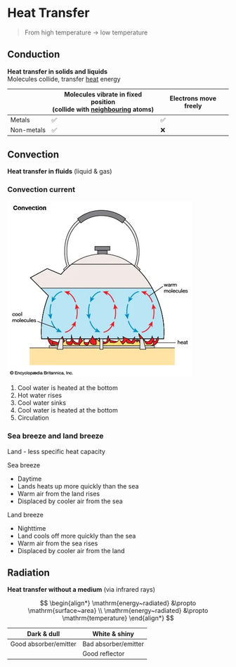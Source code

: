 # Heat Transfer

> From high temperature → low temperature

## Conduction

**Heat transfer in solids and liquids** \
Molecules collide, transfer <u>heat</u> energy

|                         | Molecules vibrate in fixed position <br> (collide with <u>neighbouring</u> atoms) | Electrons move freely |
| ----------------------- | --------------------------------------------------------------------------------- | --------------------- |
| Metals                  | ✅                                                                                | ✅                    |
| <nobr>Non-metals</nobr> | ✅                                                                                | ❌                    |

## Convection

**Heat transfer in fluids** (liquid & gas)

### Convection current

![Convection current](images/convection-current.png)

1. Cool water is heated at the bottom
2. Hot water rises
3. Cool water sinks
4. Cool water is heated at the bottom
5. Circulation

### Sea breeze and land breeze

Land - less specific heat capacity

<p></p>
Sea breeze

-   Daytime
-   Lands heats up more quickly than the sea
-   Warm air from the land rises
-   Displaced by cooler air from the sea

<p></p>
Land breeze

-   Nighttime
-   Land cools off more quickly than the sea
-   Warm air from the sea rises
-   Displaced by cooler air from the land

## Radiation

**Heat transfer without a medium** (via infrared rays)

$$
\begin{align*}
  \mathrm{energy~radiated} &\propto \mathrm{surface~area} \\
  \mathrm{energy~radiated} &\propto \mathrm{temperature}
\end{align*}
$$

| Dark & dull           | White & shiny        |
| --------------------- | -------------------- |
| Good absorber/emitter | Bad absorber/emitter |
|                       | Good reflector       |
